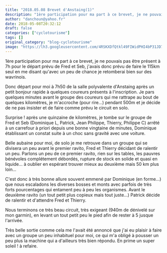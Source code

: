 ```yaml
---
title: "2018.05.08 Brevet d'Anstaing(1)"
description: "1ère participation pour ma part à ce brevet, je ne pouvais pas être présent à 7h pour le départ prévu de Fred et Seb, j'avais donc prévu de faire le 115km seul en me disant qu'avec un peu de chance je retomberai bien sur des wavrinois."
author: "danchoun@yahoo.fr"
date: 2018-05-08T20:32:12
draft: false
categories: ["cyclotourisme"]
tags: []
original_category: "blog-cyclotourisme"
image: "https://lh3.googleusercontent.com/4RSKXDfQtkl49FIWidPHI4bP31JD701hPCC1t--IMRAveG11eEFCLXG24IsIzoASilX8AG0lROrUiCjK2BzSgQSH5XcRa3c3jmM8fqB1YvfZe0bDU0MB-rC2TRY1TW7HXyH0PZIL_mxJ9X_Xar5etSChhvLjHC5a4CAwE04LOlbq8T5hz8KLGKnUZJP0dwFmvOYC4rsun8ycH4zlRLmqyK7Go2OnmqGj4a3E1gX203ZhSqpDQxaqi_4yiWdPilM_2oX9-GEcQTvsYVFhOBhHaYmsOwc6lCxeSBuvWVC37Q_l8rfBdj0_uoNmoOijb9DGHm4mTTWXNjy2YwmFw7e97_VuLuQ5G3umk5jF_yQ9vHq9dxZMXBqgd8X_affC5Prquj3uGA1uTjFfRSvJOjd9QMov5K7hSIbGKfI0cCjDYqrBgAD4FhJVoyHL_a93_73PKgRXaeGWF1GynH7qg12Y8ZLoDQ7rftV5FmADl1n_-vuNFMUNLKMHEfxApAkDY3wTW54zbgFbfHcj_FFzjTVyAiUlvT0ELo_TFl761jH64NzcRHqtik8Mi46Ia-vqoBKNpKuFAP38fz26wTY5YYopY0PgUVFrZ1lGbd0hyQtg=w718-h404-no"
---
```


1ère participation pour ma part à ce brevet, je ne pouvais pas être présent à 7h pour le départ prévu de Fred et Seb, j'avais donc prévu de faire le 115km seul en me disant qu'avec un peu de chance je retomberai bien sur des wavrinois.

<!--more-->

Donc départ pour moi à 7h50 de la salle polyvalente d'Anstaing après un petit bonjour rapide à quelques coureurs présents à l'inscription. Je pars quelques minutes avant le groupe des coureurs qui me rattrape au bout de quelques kilomètres, je m'accroche (pour rire...) pendant 500m et je décide de ne pas insister et de faire comme prévu le circuit en solo.

Surprise ! après une quinzaine de kilomètres, je tombe sur le groupe de Fred et Seb (Dominique L, Patrick, Jean Philippe, Thierry, Philippe C) arrêté à un carrefour à priori depuis une bonne vingtaine de minutes, Dominique établissant un constat suite à un choc sans gravité avec une voiture.&nbsp;

Belle aubaine pour moi, de solo je me retrouve dans un groupe qui se divisera un peu avant le premier ravito, Fred et Thierry décidant de ralentir un peu. Parlons un peu de ce premier ravito, rien sur les tables, les pauvres bénévoles complétement débordés, rupture de stock en solide et quasi en liquide... à oublier en espérant trouver mieux au deuxième mais 50 km plus loin...

C'est donc à très bonne allure souvent emmené par Dominique (en forme...) que nous escaladons les diverses bosses et monts avec parfois de très forts pourcentages qui entament peu à peu les organismes. Avant le deuxième ravito (un tout petit plus copieux mais tout juste...) Patrick décide de ralentir et d'attendre Fred et Thierry.

Nous terminons&nbsp;ce très beau circuit, très exigeant (940m de dénivelé sur mon garmin), en levant un tout petit peu le pied afin de rester à 5 jusque l'arrivée.

Très belle sortie comme cela me l'avait été annoncé que j'ai eu plaisir à faire avec un groupe un peu inhabituel pour moi, ce qui m'a obligé à pousser un peu plus la machine qui a d'ailleurs très bien répondu. En prime un super soleil ! à refaire.